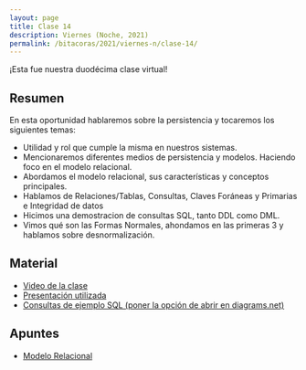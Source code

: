 ```yaml
---
layout: page
title: Clase 14
description: Viernes (Noche, 2021)
permalink: /bitacoras/2021/viernes-n/clase-14/
---
```


¡Esta fue nuestra duodécima clase virtual!

## Resumen

En esta oportunidad hablaremos sobre la persistencia y tocaremos los siguientes temas:
- Utilidad y rol que cumple la misma en nuestros sistemas.
- Mencionaremos diferentes medios de persistencia y modelos. Haciendo foco en el modelo relacional.
- Abordamos el modelo relacional, sus características y conceptos principales.
- Hablamos de Relaciones/Tablas, Consultas, Claves Foráneas y Primarias e Integridad de datos
- Hicimos una demostracion de consultas SQL, tanto DDL como DML.
- Vimos qué son las Formas Normales, ahondamos en las primeras 3 y hablamos sobre desnormalización.

## Material

- [Video de la clase](https://us02web.zoom.us/rec/share/-Mo2I7Lf_FJIQbOS2GeBZekAMYHfX6a80HBKqPUIzhxArGaQEpO853Wr_9cBmdhm?startTime=1598047628000)
- [Presentación utilizada](https://docs.google.com/presentation/d/1RwCtcTtJNCmiSpORiNeDvrtKN2p3wd6aNbRrH0sF-QI/edit?usp=sharing)
- [Consultas de ejemplo SQL (poner la opción de abrir en diagrams.net)](https://drive.google.com/file/d/1kfHXXyfUDmSLJdk-Wdw_7ilCRdB1wgKb/view?usp=sharing)

## Apuntes

- [Modelo Relacional](https://docs.google.com/document/d/1uF3yoYIFmLxTH5ZJoT9I3cc5TW9b-H3BqZJbLudKBcA/edit#heading=h.aa3gqw2dds4m)

